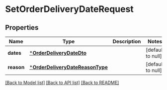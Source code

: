 # SetOrderDeliveryDateRequest

## Properties
Name | Type | Description | Notes
------------ | ------------- | ------------- | -------------
**dates** | [***OrderDeliveryDateDto**](OrderDeliveryDateDTO.md) |  | [default to null]
**reason** | [***OrderDeliveryDateReasonType**](OrderDeliveryDateReasonType.md) |  | [default to null]

[[Back to Model list]](../README.md#documentation-for-models) [[Back to API list]](../README.md#documentation-for-api-endpoints) [[Back to README]](../README.md)


